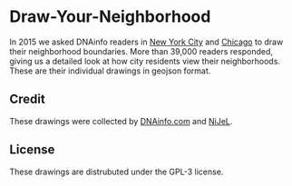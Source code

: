 # Draw-Your-Neighborhood

In 2015 we asked DNAinfo readers in [New York City](https://www.dnainfo.com/new-york/20150811/midtown/draw-where-you-think-your-neighborhood-borders-are-on-this-map) and [Chicago](https://www.dnainfo.com/chicago/20150812/wicker-park/draw-your-neighborhood-borders-think-you-know-chicago-time-prove-it) to draw their neighborhood boundaries. More than 39,000 readers responded, giving us a detailed look at how city residents view their neighborhoods. These are their individual drawings in geojson format.

## Credit
These drawings were collected by [DNAinfo.com](http://www.dnainfo.com) and [NiJeL](http://nijel.org/).

## License
These drawings are distrubuted under the GPL-3 license.



